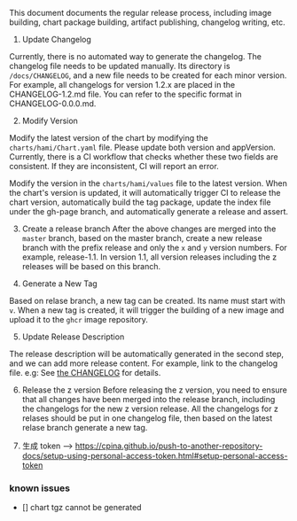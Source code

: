 This document documents the regular release process, including image building, chart package building, artifact publishing, changelog writing, etc.

1. Update Changelog

Currently, there is no automated way to generate the changelog. The changelog file needs to be updated manually. Its directory is `/docs/CHANGELOG`, and a new file needs to be created for each minor version. For example, all changelogs for version 1.2.x are placed in the CHANGELOG-1.2.md file. You can refer to the specific format in CHANGELOG-0.0.0.md.

2. Modify Version

Modify the latest version of the chart by modifying the `charts/hami/Chart.yaml` file. Please update both version and appVersion. Currently, there is a CI workflow that checks whether these two fields are consistent. If they are inconsistent, CI will report an error.

Modify the version in the `charts/hami/values` file to the latest version.
When the chart's version is updated, it will automatically trigger CI to release the chart version, automatically build the tag package, update the index file under the gh-page branch, and automatically generate a release and assert.

3. Create a release branch
After the above changes are merged into the `master` branch, based on the master branch, create a new release branch with the prefix release and only the `x` and `y` version numbers. For example, release-1.1. In version 1.1, all version releases including the z releases will be based on this branch.

4. Generate a New Tag

Based on relase branch, a new tag can be created. Its name must start with `v`. When a new tag is created, it will trigger the building of a new image and upload it to the `ghcr` image repository.

5. Update Release Description

The release description will be automatically generated in the second step, and we can add more release content. For example, link to the changelog file. e.g: See [the CHANGELOG](./CHANGELOG/CHANGELOG-0.0.0.md) for details.

6. Release the z version
Before releasing the z version, you need to ensure that all changes have been merged into the release branch, including the changelogs for the new z version release. All the changelogs for z relases should be put in one changelog file, then based on the latest relase branch generate a new tag.


1. 生成 token --> https://cpina.github.io/push-to-another-repository-docs/setup-using-personal-access-token.html#setup-personal-access-token


### known issues

- [] chart tgz cannot be generated